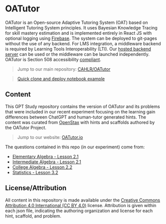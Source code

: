 # OATutor

OATutor is an Open-source Adaptive Tutoring System (OAT) based on Intelligent Tutoring System principles. It uses Bayesian Knowledge Tracing for skill mastery estimation and is implemented entirely in React JS with optional logging using [Firebase](https://firebase.google.com/). 
The system can be deployed to git-pages without the use of any backend. For LMS integration, 
a middleware backend is required by Learning Tools Interoperability (LTI). Our [hosted backend server](https://cahlr.github.io/OATutor/#/posts/set-up-canvas-integration) can be used or the middleware can be launched independently. OATutor is Section 508 accessibility [compliant](https://cahlr.github.io/OATutor/static/documents/OATutor_Sec508_WCAG.pdf).

> Jump to our main repository: [CAHLR/OATutor](https://github.com/CAHLR/OATutor)

> [Quick clone and deploy notebook example](https://colab.research.google.com/drive/15rzSOLT8EtfJM_Ts1ZQZYuT-FvJp2SW1?usp=sharing)

## Content 

This GPT Study repository contains the version of OATutor and its problems that were included in our recent experiment focusing on the learning gain differences between ChatGPT and human-tutor generated hints. The content was curated from [OpenStax](https://openstax.org/) with hints and scaffolds authored by the OATutor Project.

> Jump to our website: [OATutor.io](OATutor.io)
>
The questions contained in this repo (in our experiment) come from:
* [Elementary Algebra - Lesson 2.1](https://openstax.org/books/elementary-algebra-2e/pages/2-1-solve-equations-using-the-subtraction-and-addition-properties-of-equality)
* [Intermediate Algebra - Lesson 2.1](https://openstax.org/books/intermediate-algebra-2e/pages/2-1-use-a-general-strategy-to-solve-linear-equations)
* [College Algebra - Lesson 2.2](https://openstax.org/books/college-algebra-2e/pages/2-2-linear-equations-in-one-variable)
* [Statistics - Lesson 3.2](https://openstax.org/books/statistics/pages/3-2-independent-and-mutually-exclusive-events)

## License/Attribution

All content in this repository is made available under the [Creative Commons Attribution 4.0 International (CC BY 4.0)](https://creativecommons.org/licenses/by/4.0/) license. Attribution is given within each json file, indicating the authoring organization and license for each hint, scaffold, and problem.





